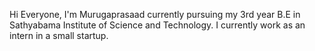 Hi Everyone, I'm Murugaprasaad currently pursuing my 3rd year B.E in Sathyabama Institute of Science and Technology. I currently work as an intern in a small startup.
